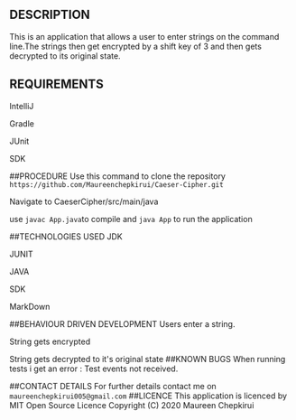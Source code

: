  
## DESCRIPTION

This is an application that allows a user to enter strings on the command line.The strings then get encrypted by a shift key of 3 and then gets decrypted to its original state.

## REQUIREMENTS

IntelliJ

Gradle

JUnit

SDK

##PROCEDURE
Use this command to clone the repository `https://github.com/Maureenchepkirui/Caeser-Cipher.git`

Navigate to CaeserCipher/src/main/java

use `javac App.java`to compile and `java App` to run the application

##TECHNOLOGIES USED
JDK

JUNIT

JAVA

SDK

MarkDown

##BEHAVIOUR DRIVEN DEVELOPMENT
Users enter a string.

String gets encrypted

String gets decrypted to it's original state
##KNOWN BUGS
When running tests i get an error : Test events not received.

##CONTACT DETAILS
For further details contact me on `maureenchepkirui005@gmail.com`
##LICENCE
This application is licenced by MIT Open Source Licence
Copyright (C) 2020 Maureen Chepkirui